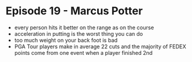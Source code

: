 # Episode 19 - Marcus Potter
* every person hits it better on the range as on the course
* acceleration in putting is the worst thing you can do
* too much weight on your back foot is bad
* PGA Tour players make in average 22 cuts and the majority of FEDEX points come from one event when a player finished 2nd
